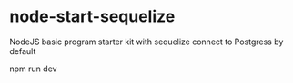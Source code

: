 # node-start-sequelize
NodeJS basic program starter kit with sequelize connect to Postgress by default

npm run dev


